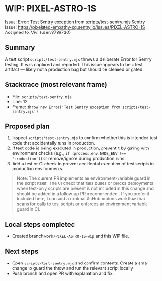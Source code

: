 # WIP: PIXEL-ASTRO-1S

Issue: Error: Test Sentry exception from scripts/test-sentry.mjs
Sentry Issue: https://pixelated-empathy-dq.sentry.io/issues/PIXEL-ASTRO-1S
Assigned to: Vivi (user:3786720)

## Summary
A test script `scripts/test-sentry.mjs` throws a deliberate Error for Sentry testing. It was captured and reported. This issue appears to be a test artifact — likely not a production bug but should be cleaned or gated.

## Stacktrace (most relevant frame)
- File: `scripts/test-sentry.mjs`
- Line: 12
- Frame: `throw new Error('Test Sentry exception from scripts/test-sentry.mjs')`

## Proposed plan
1. Inspect `scripts/test-sentry.mjs` to confirm whether this is intended test code that accidentally runs in production.
2. If test code is being executed in production, prevent it by gating with environment checks (e.g., `if (process.env.NODE_ENV !== 'production')`) or remove/ignore during production runs.
3. Add a test or CI check to prevent accidental execution of test scripts in production environments.

> Note: The current PR implements an environment-variable guard in the script itself. The CI check that fails builds or blocks deployments when test-only scripts are present is not included in this change and should be added in a follow-up PR (recommended). If you prefer it included here, I can add a minimal GitHub Actions workflow that scans for calls to test scripts or enforces an environment variable guard in CI.

## Local steps completed
- Created branch `work/PIXEL-ASTRO-1S-wip` and this WIP file.

## Next steps
- Open `scripts/test-sentry.mjs` and confirm contents. Create a small change to guard the throw and run the relevant script locally.
- Push branch and open PR with explanation and fix.
